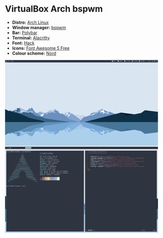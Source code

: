 VirtualBox Arch bspwm
======================

- **Distro:** [Arch Linux](https://archlinux.org/)
- **Window manager:** [bspwm](https://github.com/baskerville/bspwm)
- **Bar:** [Polybar](https://github.com/polybar/polybar)
- **Terminal:** [Alacritty](https://github.com/alacritty/alacritty)
- **Font:** [Hack](https://github.com/source-foundry/Hack)
- **Icons:** [Font Awesome 5 Free](https://fontawesome.com/)
- **Colour scheme:** [Nord](https://github.com/arcticicestudio/nord)

![clean desktop](screens/clean.png "clean desktop")
![busy desktop](screens/busy.png "busy desktop")
